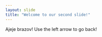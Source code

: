 ```yaml
---
layout: slide
title: "Welcome to our second slide!"
---
```

Ajeje brazov!
Use the left arrow to go back!
